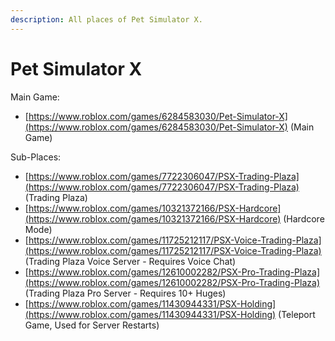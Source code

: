 ```yaml
---
description: All places of Pet Simulator X.
---
```


# Pet Simulator X

Main Game:

* [https://www.roblox.com/games/6284583030/Pet-Simulator-X](https://www.roblox.com/games/6284583030/Pet-Simulator-X) (Main Game)

Sub-Places:

* [https://www.roblox.com/games/7722306047/PSX-Trading-Plaza](https://www.roblox.com/games/7722306047/PSX-Trading-Plaza) (Trading Plaza)
* [https://www.roblox.com/games/10321372166/PSX-Hardcore](https://www.roblox.com/games/10321372166/PSX-Hardcore) (Hardcore Mode)
* [https://www.roblox.com/games/11725212117/PSX-Voice-Trading-Plaza](https://www.roblox.com/games/11725212117/PSX-Voice-Trading-Plaza) (Trading Plaza Voice Server - Requires Voice Chat)
* [https://www.roblox.com/games/12610002282/PSX-Pro-Trading-Plaza](https://www.roblox.com/games/12610002282/PSX-Pro-Trading-Plaza) (Trading Plaza Pro Server - Requires 10+ Huges)
* [https://www.roblox.com/games/11430944331/PSX-Holding](https://www.roblox.com/games/11430944331/PSX-Holding) (Teleport Game, Used for Server Restarts)
